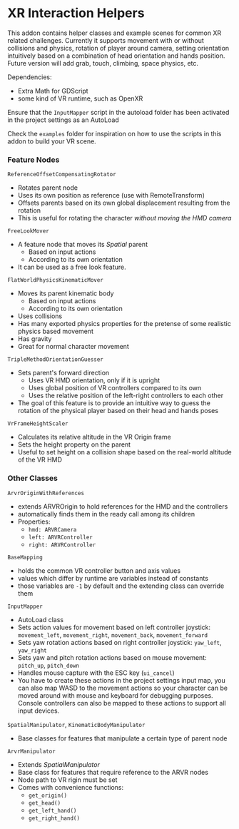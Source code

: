 # XR Interaction Helpers

This addon contains helper classes and example scenes for common XR related challenges. Currently it supports movement with or without collisions and physics, rotation of player around camera, setting orientation intuitively based on a combination of head orientation and hands position. Future version will add grab, touch, climbing, space physics, etc.

Dependencies:
- Extra Math for GDScript
- some kind of VR runtime, such as OpenXR

Ensure that the `InputMapper` script in the autoload folder has been activated in the project settings as an AutoLoad

Check the `examples` folder for inspiration on how to use the scripts in this addon to build your VR scene.

### Feature Nodes

`ReferenceOffsetCompensatingRotator`
- Rotates parent node
- Uses its own position as reference (use with RemoteTransform)
- Offsets parents based on its own global displacement resulting from the rotation
- This is useful for rotating the character *without moving the HMD camera*

`FreeLookMover`
- A feature node that moves its *Spatial* parent
  - Based on input actions
  - According to its own orientation
- It can be used as a free look feature.

`FlatWorldPhysicsKinematicMover`
- Moves its parent kinematic body
  - Based on input actions
  - According to its own orientation
- Uses collisions
- Has many exported physics properties for the pretense of some realistic physics based movement
- Has gravity
- Great for normal character movement

`TripleMethodOrientationGuesser`
- Sets parent's forward direction
  - Uses VR HMD orientation, only if it is upright
  - Uses global position of VR controllers compared to its own
  - Uses the relative position of the left-right controllers to each other
- The goal of this feature is to provide an intuitive way to guess the rotation of the physical player based on their head and hands poses

`VrFrameHeightScaler`
- Calculates its relative altitude in the VR Origin frame
- Sets the height property on the parent
- Useful to set height on a collision shape based on the real-world altitude of the VR HMD

### Other Classes

`ArvrOriginWithReferences`
- extends ARVROrigin to hold references for the HMD and the controllers
- automatically finds them in the ready call among its children
- Properties:
  - `hmd: ARVRCamera`
  - `left: ARVRController`
  - `right: ARVRController`

`BaseMapping`
- holds the common VR controller button and axis values
- values which differ by runtime are variables instead of constants
- those variables are `-1` by default and the extending class can override them

`InputMapper`
- AutoLoad class
- Sets action values for movement based on left controller joystick: `movement_left`, `movement_right`, `movement_back`, `movement_forward`
- Sets yaw rotation actions based on right controller joystick: `yaw_left`, `yaw_right`
- Sets yaw and pitch rotation actions based on mouse movement: `pitch_up`, `pitch_down`
- Handles mouse capture with the ESC key (`ui_cancel`)
- You have to create these actions in the project settings input map, you can also map WASD to the movement actions so your character can be moved around with mouse and keyboard for debugging purposes. Console controllers can also be mapped to these actions to support all input devices.

`SpatialManipulator`, `KinematicBodyManipulator`
- Base classes for features that manipulate a certain type of parent node

`ArvrManipulator`
- Extends *SpatialManipulator*
- Base class for features that require reference to the ARVR nodes
- Node path to VR rigin must be set
- Comes with convenience functions:
  - `get_origin()`
  - `get_head()`
  - `get_left_hand()`
  - `get_right_hand()`
